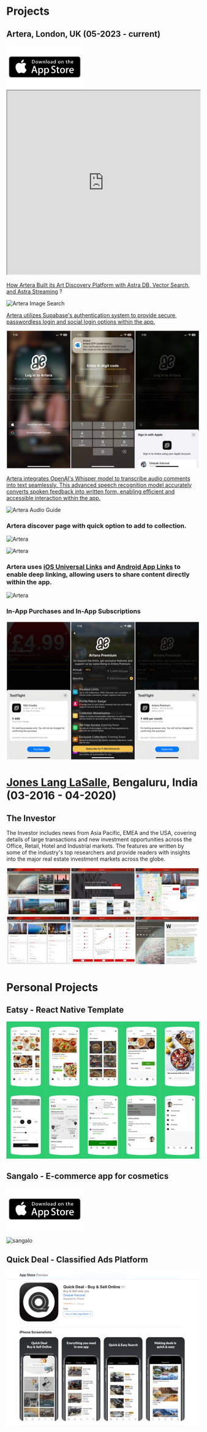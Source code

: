 # Projects

## Artera, London, UK (05-2023 - current)

<a href="https://apps.apple.com/gb/app/artera-art-for-all/id6449464274" target="_blank">
  <img src="https://github.com/katwal-dipak/katwal-dipak.github.io/blob/master/assets/appstore.png?raw=true" alt="App Store" width="200"/>
</a>

<iframe src="https://drive.google.com/file/d/1YFSav6WmRucBnIOAz95L9y82yAQkWLeX/preview" width="100%" height="480" allow="autoplay"></iframe>

[How Artera Built its Art Discovery Platform with Astra DB, Vector Search, and Astra Streaming](https://www.datastax.com/blog/artera-art-discovery-platform-with-datastax-astra-db-vector-search-and-astra-streaming) ?

![Artera Image Search](https://github.com/katwal-dipak/katwal-dipak.github.io/blob/master/assets/artera/artera_image_search.PNG?raw=true)

[Artera utilizes Supabase's authentication system to provide secure, passwordless login and social login options within the app.](https://supabase.com/auth)

![Artera Login](https://github.com/katwal-dipak/katwal-dipak.github.io/blob/master/assets/artera/artera_login.PNG?raw=true)

[Artera integrates OpenAI's Whisper model to transcribe audio comments into text seamlessly. This advanced speech recognition model accurately converts spoken feedback into written form, enabling efficient and accessible interaction within the app.](https://openai.com/index/whisper/)

![Artera Audio Guide](https://github.com/katwal-dipak/katwal-dipak.github.io/blob/master/assets/artera/artera_audio.PNG?raw=true)

### Artera discover page with quick option to add to collection.

![Artera](https://github.com/katwal-dipak/katwal-dipak.github.io/blob/master/assets/artera/artera_collection.PNG?raw=true)

![Artera](https://github.com/katwal-dipak/katwal-dipak.github.io/blob/master/assets/artera/artera_profile.PNG?raw=true)

### Artera uses [iOS Universal Links](https://developer.apple.com/ios/universal-links/) and [Android App Links](https://developer.android.com/training/app-links) to enable deep linking, allowing users to share content directly within the app.

![Artera](https://github.com/katwal-dipak/katwal-dipak.github.io/blob/master/assets/artera/artera_share.PNG?raw=true)

### In-App Purchases and In-App Subscriptions

![Artera](https://github.com/katwal-dipak/katwal-dipak.github.io/blob/master/assets/artera/artera_iap.PNG?raw=true)

# [Jones Lang LaSalle](https://www.jll.co.uk/), Bengaluru, India (03-2016 - 04-2020)

## The Investor

The Investor includes news from Asia Pacific, EMEA and the USA, covering details of large transactions and new investment opportunities across the Office, Retail, Hotel and Industrial markets. The features are written by some of the industry's top researchers and provide readers with insights into the major real estate investment markets across the globe.

![The Investor](https://github.com/katwal-dipak/katwal-dipak.github.io/blob/master/assets/theinvestor.jpeg?raw=true)

# Personal Projects

## Eatsy - React Native Template

![eatsy](https://github.com/katwal-dipak/katwal-dipak.github.io/blob/master/assets/eatsy.png?raw=true)

## Sangalo - E-commerce app for cosmetics

<a href="https://apps.apple.com/in/app/sangalo/id1550242573" target="_blank">
  <img src="https://github.com/katwal-dipak/katwal-dipak.github.io/blob/master/assets/appstore.png?raw=true" alt="App Store" width="200"/>
</a>

![sangalo](https://github.com/katwal-dipak/katwal-dipak.github.io/blob/master/assets/sangalo.png?raw=true)

## Quick Deal - Classified Ads Platform

![Quick Deal](https://github.com/katwal-dipak/katwal-dipak.github.io/blob/master/assets/quickdeal/quickdeal.png?raw=true)
